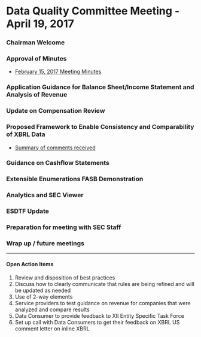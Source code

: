 # Data Quality Committee Meeting - April 19, 2017
  <!--- * [materials for DQC Members & Observers (Contributed Rules Workstream .zip Rule Forms & Impact Analyses)*](https://github.com/dataqualitycommittee/dqc-review/blob/master/meetings/apr_2017/20170419-DQCfiles.zip?raw=true) --->

### Chairman Welcome 
  
### Approval of Minutes
  * [February 15, 2017 Meeting Minutes](DQCMeetingNotes02152017.docx?raw=true)

### Application Guidance for Balance Sheet/Income Statement and Analysis of Revenue 

### Update on Compensation Review

### Proposed Framework to Enable Consistency and Comparability of XBRL Data
 * [Summary of comments received](https://github.com/dataqualitycommittee/dqc-review/blob/master/meetings/apr_2017/frameworkcomments.docx?raw=true)

### Guidance on Cashflow Statements 

### Extensible Enumerations FASB Demonstration 

### Analytics and SEC Viewer 

### ESDTF Update 

### Preparation for meeting with SEC Staff
  <!--- * [Agenda](https://github.com/dataqualitycommittee/dqc-review/blob/master/meetings/apr_2017/secagenda.docx?raw=true) --->
  
### Wrap up / future meetings

______________________

#### Open Action Items

1. Review and disposition of best practices
2. Discuss how to clearly communicate that rules are being refined and will be updated as needed
3. Use of 2-way elements
4. Service providers to test guidance on revenue for companies that were analyzed and compare results
5. Data Consumer to provide feedback to XII Entity Specific Task Force
6. Set up call with Data Consumers to get their feedback on XBRL US comment letter on inline XBRL

<!---  \* requires GitHub login & repository permission --->
